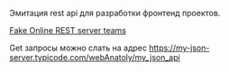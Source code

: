 Эмитация rest api для разработки фронтенд проектов.

[Fake Online REST server teams](https://my-json-server.typicode.com/)

Get запросы можно слать на адрес https://my-json-server.typicode.com/webAnatoly/my_json_api
